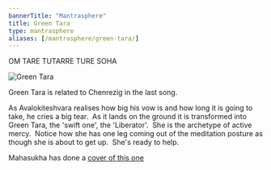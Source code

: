 ```yaml
---        
bannerTitle: "Mantrasphere" 
title: Green Tara
type: mantrasphere
aliases: [/mantrasphere/green-tara/]
---        
```


OM TARE TUTARRE TURE SOHA

![Green Tara](/images/mantrasphere/green_tara.jpg)

Green Tara is related to Chenrezig in the last song.

As Avalokiteshvara realises how big his vow is and how long it is going to
take, he cries a big tear.  As it lands on the ground it is transformed into
Green Tara, the 'swift one', the 'Liberator'.  She is the archetype of active
mercy.  Notice how she has one leg coming out of the meditation posture as
though she is about to get up.  She's ready to help.


Mahasukha has done a [cover of this one](http://mahasukha.bandcamp.com/track/green-tara-mantra)
